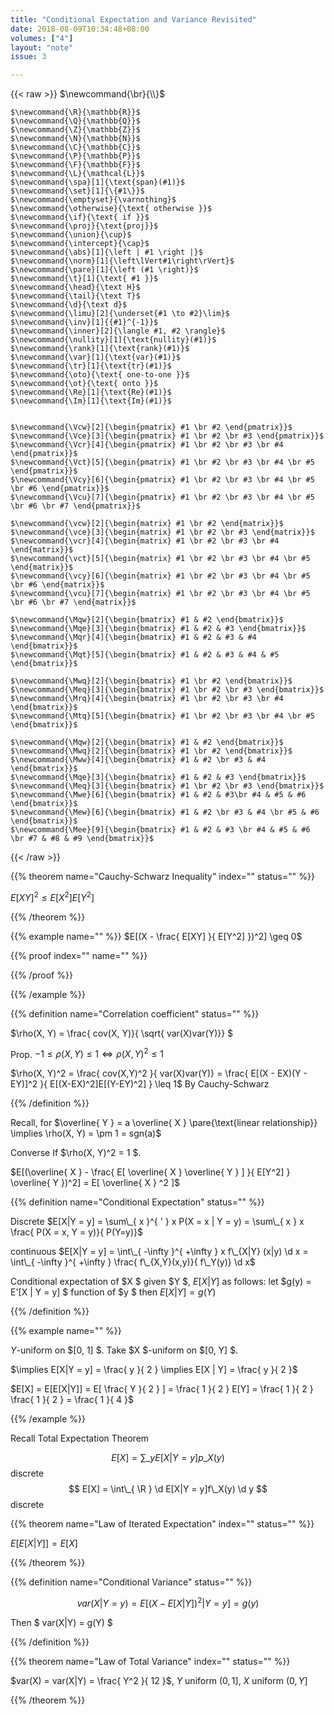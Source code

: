 ```yaml
---
title: "Conditional Expectation and Variance Revisited"
date: 2018-08-09T10:34:48+08:00
volumes: ["4"]
layout: "note"
issue: 3

---
```


<!--more-->

<div class="latex-macros">
  {{< raw >}}
    $\newcommand{\br}{\\}$

    $\newcommand{\R}{\mathbb{R}}$
    $\newcommand{\Q}{\mathbb{Q}}$
    $\newcommand{\Z}{\mathbb{Z}}$
    $\newcommand{\N}{\mathbb{N}}$
    $\newcommand{\C}{\mathbb{C}}$
    $\newcommand{\P}{\mathbb{P}}$
    $\newcommand{\F}{\mathbb{F}}$
    $\newcommand{\L}{\mathcal{L}}$
    $\newcommand{\spa}[1]{\text{span}(#1)}$
    $\newcommand{\set}[1]{\{#1\}}$
    $\newcommand{\emptyset}{\varnothing}$
    $\newcommand{\otherwise}{\text{ otherwise }}$
    $\newcommand{\if}{\text{ if }}$
    $\newcommand{\proj}{\text{proj}}$
    $\newcommand{\union}{\cup}$
    $\newcommand{\intercept}{\cap}$
    $\newcommand{\abs}[1]{\left | #1 \right |}$
    $\newcommand{\norm}[1]{\left\lVert#1\right\rVert}$
    $\newcommand{\pare}[1]{\left (#1 \right)}$
    $\newcommand{\t}[1]{\text{ #1 }}$
    $\newcommand{\head}{\text H}$
    $\newcommand{\tail}{\text T}$
    $\newcommand{\d}{\text d}$
    $\newcommand{\limu}[2]{\underset{#1 \to #2}\lim}$
    $\newcommand{\inv}[1]{{#1}^{-1}}$
    $\newcommand{\inner}[2]{\langle #1, #2 \rangle}$
    $\newcommand{\nullity}[1]{\text{nullity}(#1)}$
    $\newcommand{\rank}[1]{\text{rank}(#1)}$
    $\newcommand{\var}[1]{\text{var}(#1)}$
    $\newcommand{\tr}[1]{\text{tr}(#1)}$
    $\newcommand{\oto}{\text{ one-to-one }}$
    $\newcommand{\ot}{\text{ onto }}$
    $\newcommand{\Re}[1]{\text{Re}(#1)}$
    $\newcommand{\Im}[1]{\text{Im}(#1)}$


    $\newcommand{\Vcw}[2]{\begin{pmatrix} #1 \br #2 \end{pmatrix}}$
    $\newcommand{\Vce}[3]{\begin{pmatrix} #1 \br #2 \br #3 \end{pmatrix}}$
    $\newcommand{\Vcr}[4]{\begin{pmatrix} #1 \br #2 \br #3 \br #4 \end{pmatrix}}$
    $\newcommand{\Vct}[5]{\begin{pmatrix} #1 \br #2 \br #3 \br #4 \br #5 \end{pmatrix}}$
    $\newcommand{\Vcy}[6]{\begin{pmatrix} #1 \br #2 \br #3 \br #4 \br #5 \br #6 \end{pmatrix}}$
    $\newcommand{\Vcu}[7]{\begin{pmatrix} #1 \br #2 \br #3 \br #4 \br #5 \br #6 \br #7 \end{pmatrix}}$

    $\newcommand{\vcw}[2]{\begin{matrix} #1 \br #2 \end{matrix}}$
    $\newcommand{\vce}[3]{\begin{matrix} #1 \br #2 \br #3 \end{matrix}}$
    $\newcommand{\vcr}[4]{\begin{matrix} #1 \br #2 \br #3 \br #4 \end{matrix}}$
    $\newcommand{\vct}[5]{\begin{matrix} #1 \br #2 \br #3 \br #4 \br #5 \end{matrix}}$
    $\newcommand{\vcy}[6]{\begin{matrix} #1 \br #2 \br #3 \br #4 \br #5 \br #6 \end{matrix}}$
    $\newcommand{\vcu}[7]{\begin{matrix} #1 \br #2 \br #3 \br #4 \br #5 \br #6 \br #7 \end{matrix}}$

    $\newcommand{\Mqw}[2]{\begin{bmatrix} #1 & #2 \end{bmatrix}}$
    $\newcommand{\Mqe}[3]{\begin{bmatrix} #1 & #2 & #3 \end{bmatrix}}$
    $\newcommand{\Mqr}[4]{\begin{bmatrix} #1 & #2 & #3 & #4 \end{bmatrix}}$
    $\newcommand{\Mqt}[5]{\begin{bmatrix} #1 & #2 & #3 & #4 & #5 \end{bmatrix}}$

    $\newcommand{\Mwq}[2]{\begin{bmatrix} #1 \br #2 \end{bmatrix}}$
    $\newcommand{\Meq}[3]{\begin{bmatrix} #1 \br #2 \br #3 \end{bmatrix}}$
    $\newcommand{\Mrq}[4]{\begin{bmatrix} #1 \br #2 \br #3 \br #4 \end{bmatrix}}$
    $\newcommand{\Mtq}[5]{\begin{bmatrix} #1 \br #2 \br #3 \br #4 \br #5 \end{bmatrix}}$

    $\newcommand{\Mqw}[2]{\begin{bmatrix} #1 & #2 \end{bmatrix}}$
    $\newcommand{\Mwq}[2]{\begin{bmatrix} #1 \br #2 \end{bmatrix}}$
    $\newcommand{\Mww}[4]{\begin{bmatrix} #1 & #2 \br #3 & #4 \end{bmatrix}}$
    $\newcommand{\Mqe}[3]{\begin{bmatrix} #1 & #2 & #3 \end{bmatrix}}$
    $\newcommand{\Meq}[3]{\begin{bmatrix} #1 \br #2 \br #3 \end{bmatrix}}$
    $\newcommand{\Mwe}[6]{\begin{bmatrix} #1 & #2 & #3\br #4 & #5 & #6 \end{bmatrix}}$
    $\newcommand{\Mew}[6]{\begin{bmatrix} #1 & #2 \br #3 & #4 \br #5 & #6 \end{bmatrix}}$
    $\newcommand{\Mee}[9]{\begin{bmatrix} #1 & #2 & #3 \br #4 & #5 & #6 \br #7 & #8 & #9 \end{bmatrix}}$
  {{< /raw >}}
</div>


{{% theorem name="Cauchy-Schwarz Inequality" index="" status="" %}}

$E[XY]^2 \leq E[X^2] E[Y^2]$

{{% /theorem %}}

{{% example name="" %}}
$E[(X - \frac{ E[XY] }{ E[Y^2] })^2] \geq 0$

{{% proof index="" name="" %}}

{{% /proof %}}

{{% /example %}}

{{% definition name="Correlation coefficient" status="" %}}

$\rho(X, Y) = \frac{ cov(X, Y)}{ \sqrt{ var(X)var(Y)}} $

Prop. $-1 \leq \rho(X, Y) \leq 1 \iff \rho(X, Y)^2 \leq 1$

$\rho(X, Y)^2  = \frac{ cov(X,Y)^2 }{ var(X)var(Y)} = \frac{ E[(X - EX)(Y - EY)]^2 }{ E[(X-EX)^2]E[(Y-EY)^2] } \leq 1$ By Cauchy-Schwarz

{{% /definition %}}


Recall, for $\overline{ Y } = a \overline{ X }  \pare{\text{linear relationship}} \implies \rho(X, Y) = \pm 1 = sgn(a)$

Converse If $\rho(X, Y)^2 = 1 $.

$E[(\overline{ X } - \frac{ E[ \overline{ X } \overline{ Y } ] }{ E[Y^2] } \overline{ Y })^2] = E[ \overline{ X } ^2 ]$

{{% definition name="Conditional Expectation" status="" %}}

Discrete $E[X|Y = y] = \sum\_{ x }^{ ' } x P(X = x | Y = y) = \sum\_{ x } x \frac{ P(X = x, Y = y)}{ P(Y=y)}$

continuous $E[X|Y = y] = \int\_{ -\infty }^{ +\infty } x f\_{X|Y} (x|y) \d x = \int\_{ -\infty }^{ +\infty } \frac{ f\_{X,Y}(x,y)}{ f\_Y(y)} \d x$

Conditional expectation of $X $ given $Y $, $E[X | Y]$ as follows: let $g(y) = E'[X | Y = y] $ function of $y $ then $E[X|Y] = g(Y)$

{{% /definition %}}

{{% example name="" %}}

$Y$-uniform on $[0, 1] $. Take $X $-uniform on $[0, Y] $.

$\implies E[X|Y = y] = \frac{ y }{ 2 } \implies E[X | Y] = \frac{ y }{ 2 }$

$E[X] = E[E[X|Y]] = E[ \frac{ Y }{ 2 } ] = \frac{ 1 }{ 2 } E[Y] = \frac{ 1 }{ 2 } \frac{ 1 }{ 2 } = \frac{ 1 }{ 4 }$

{{% /example %}}

Recall Total Expectation Theorem

$$ E[X] = \sum\_{ y } E[X|Y = y]p\_X(y) $$ discrete
$$ E[X] = \int\_{ \R }  \d  E[X|Y = y]f\_X(y) \d y $$ discrete

{{% theorem name="Law of Iterated Expectation" index="" status="" %}}

$E[E[X|Y]] = E[X]$

{{% /theorem %}}


{{% definition name="Conditional Variance" status="" %}}

$$ var(X|Y = y) = E[(X - E[X|Y])^2 | Y = y] = g(y) $$

Then $ var(X|Y) = g(Y) $

{{% /definition %}}

{{% theorem name="Law of Total Variance" index="" status="" %}}

$var(X) = var(X|Y) = \frac{ Y^2 }{ 12 }$, $Y$ uniform $(0,1]$, $X$ uniform $(0, Y]$

{{% /theorem %}}



